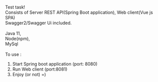 Test task! <br>
Consists of Server REST API(Spring Boot application), Web client(Vue js SPA)<br>
Swagger2/Swagger Ui included.<br>
<br>
Java 11,<br>
Node(npm), <br>
MySql<br>
<br>
To use :<br>
1) Start Spring boot application (port: 8080)<br>
2) Run Web client (port:8081) <br>
3) Enjoy (or not) =)  <br>
